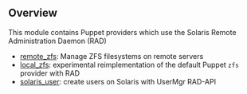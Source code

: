 ## Overview

This module contains Puppet providers which use the Solaris Remote Administration Daemon (RAD)

- [remote_zfs](https://github.com/mzachh/radproviders/blob/master/lib/puppet/provider/remote_zfs/README.md): Manage ZFS filesystems on remote servers
- [local_zfs](https://github.com/mzachh/radproviders/blob/master/lib/puppet/provider/local_zfs/README.md): experimental reimplementation of the default Puppet `zfs` provider with RAD
- [solaris_user](https://github.com/mzachh/radproviders/blob/master/lib/puppet/provider/solaris_user/README.md): create users on Solaris with UserMgr RAD-API
